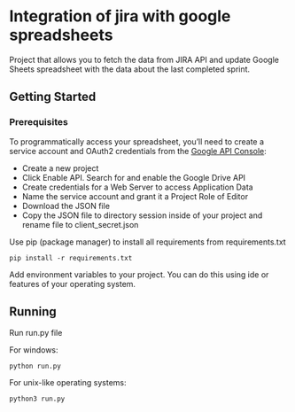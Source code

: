 # Integration of jira with google spreadsheets
Project that allows you to fetch the data from JIRA API and update Google Sheets spreadsheet with the data about the last completed sprint.

## Getting Started

### Prerequisites
To programmatically access your spreadsheet, you’ll need to create a service account and OAuth2 credentials from the [Google API Console](https://console.developers.google.com):
* Create a new project
* Click Enable API. Search for and enable the Google Drive API
* Create credentials for a Web Server to access Application Data
* Name the service account and grant it a Project Role of Editor
* Download the JSON file
* Copy the JSON file to directory session inside of your project and rename file to client_secret.json

Use pip (package manager) to install all requirements from requirements.txt

```
pip install -r requirements.txt
```

Add environment variables to your project. You can do this using ide or features of your operating system.
## Running

Run run.py file

For windows:
```
python run.py
```
For unix-like operating systems:
```
python3 run.py
```


